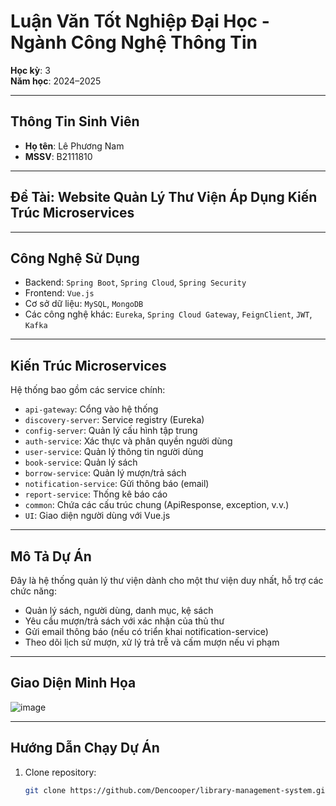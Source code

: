 # Luận Văn Tốt Nghiệp Đại Học - Ngành Công Nghệ Thông Tin

**Học kỳ**: 3  
**Năm học**: 2024–2025

---

## Thông Tin Sinh Viên

- **Họ tên**: Lê Phương Nam
- **MSSV**: B2111810

---

## Đề Tài: Website Quản Lý Thư Viện Áp Dụng Kiến Trúc Microservices

---

## Công Nghệ Sử Dụng

- Backend: `Spring Boot`, `Spring Cloud`, `Spring Security`
- Frontend: `Vue.js`
- Cơ sở dữ liệu: `MySQL`, `MongoDB`
- Các công nghệ khác: `Eureka`, `Spring Cloud Gateway`, `FeignClient`, `JWT`, `Kafka`

---

## Kiến Trúc Microservices

Hệ thống bao gồm các service chính:

- `api-gateway`: Cổng vào hệ thống
- `discovery-server`: Service registry (Eureka)
- `config-server`: Quản lý cấu hình tập trung
- `auth-service`: Xác thực và phân quyền người dùng
- `user-service`: Quản lý thông tin người dùng
- `book-service`: Quản lý sách
- `borrow-service`: Quản lý mượn/trả sách
- `notification-service`: Gửi thông báo (email)
- `report-service`: Thống kê báo cáo
- `common`: Chứa các cấu trúc chung (ApiResponse, exception, v.v.)
- `UI`: Giao diện người dùng với Vue.js

---

## Mô Tả Dự Án

Đây là hệ thống quản lý thư viện dành cho một thư viện duy nhất, hỗ trợ các chức năng:

- Quản lý sách, người dùng, danh mục, kệ sách
- Yêu cầu mượn/trả sách với xác nhận của thủ thư
- Gửi email thông báo (nếu có triển khai notification-service)
- Theo dõi lịch sử mượn, xử lý trả trễ và cấm mượn nếu vi phạm

---

## Giao Diện Minh Họa
![image](https://github.com/user-attachments/assets/8c97cdf9-fc2f-4ed4-a8ec-34f91965f508)

---

## Hướng Dẫn Chạy Dự Án

1. Clone repository:
   ```bash
   git clone https://github.com/Dencooper/library-management-system.git
   ```
